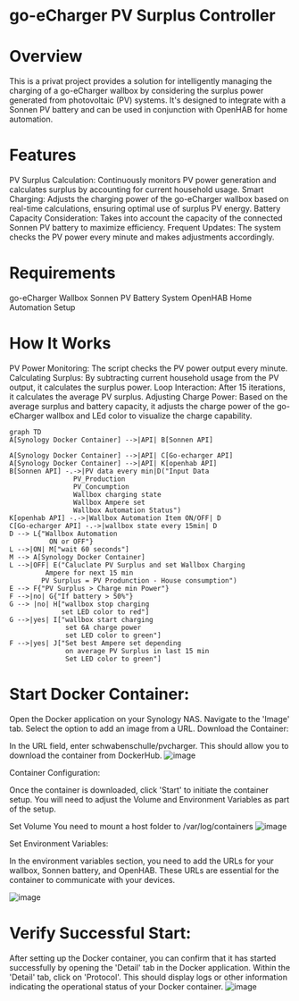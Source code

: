 # go-eCharger PV Surplus Controller
# Overview
This is a privat project provides a solution for intelligently managing the charging of a go-eCharger wallbox by considering the surplus power generated from photovoltaic (PV) systems. It's designed to integrate with a Sonnen PV battery and can be used in conjunction with OpenHAB for home automation.

# Features
PV Surplus Calculation: Continuously monitors PV power generation and calculates surplus by accounting for current household usage.
Smart Charging: Adjusts the charging power of the go-eCharger wallbox based on real-time calculations, ensuring optimal use of surplus PV energy.
Battery Capacity Consideration: Takes into account the capacity of the connected Sonnen PV battery to maximize efficiency.
Frequent Updates: The system checks the PV power every minute and makes adjustments accordingly.

# Requirements
go-eCharger Wallbox
Sonnen PV Battery System
OpenHAB Home Automation Setup

# How It Works
PV Power Monitoring: The script checks the PV power output every minute.
Calculating Surplus: By subtracting current household usage from the PV output, it calculates the surplus power.
Loop Interaction: After 15 iterations, it calculates the average PV surplus.
Adjusting Charge Power: Based on the average surplus and battery capacity, it adjusts the charge power of the go-eCharger wallbox and LEd color to visualize the charge capability.

```mermaid
graph TD
A[Synology Docker Container] -->|API| B[Sonnen API]

A[Synology Docker Container] -->|API| C[Go-echarger API]
A[Synology Docker Container] -->|API| K[openhab API]
B[Sonnen API] -.->|PV data every min|D("Input Data
                PV_Production
                PV_Concumption
                Wallbox charging state
                Wallbox Ampere set
                Wallbox Automation Status")
K[openhab API] -.->|Wallbox Automation Item ON/OFF| D
C[Go-echarger API] -.->|wallbox state every 15min| D
D --> L{"Wallbox Automation
          ON or OFF"}
L -->|ON| M["wait 60 seconds"]
M --> A[Synology Docker Container]
L -->|OFF| E("Caluclate PV Surplus and set Wallbox Charging
         Ampere for next 15 min
        PV Surplus = PV Produnction - House consumption")
E --> F{"PV Surplus > Charge min Power"}
F -->|no| G{"If battery > 50%"}
G --> |no| H["wallbox stop charging
             set LED color to red"]
G -->|yes| I["wallbox start charging
              set 6A charge power
              set LED color to green"]
F -->|yes| J["Set best Ampere set depending
              on average PV Surplus in last 15 min
              Set LED color to green"]

```

# Start Docker Container:

Open the Docker application on your Synology NAS.
Navigate to the 'Image' tab.
Select the option to add an image from a URL.
Download the Container:

In the URL field, enter schwabenschulle/pvcharger. This should allow you to download the container from DockerHub.
![image](https://github.com/schwabenschulle/pvcharger/assets/39119520/32153408-c761-4283-8d62-6560d4f8e6c7)

Container Configuration:

Once the container is downloaded, click 'Start' to initiate the container setup.
You will need to adjust the Volume and Environment Variables as part of the setup.

Set Volume
You need to mount a host folder to /var/log/containers
![image](https://github.com/schwabenschulle/pvcharger/assets/39119520/5bf8ec5b-cce4-4295-87b3-d4d724307e6e)

Set Environment Variables:

In the environment variables section, you need to add the URLs for your wallbox, Sonnen battery, and OpenHAB. These URLs are essential for the container to communicate with your devices.

![image](https://github.com/schwabenschulle/pvcharger/assets/39119520/88d51371-a605-4d9a-b63f-3ce73ae18309)

# Verify Successful Start:
After setting up the Docker container, you can confirm that it has started successfully by opening the 'Detail' tab in the Docker application.
Within the 'Detail' tab, click on 'Protocol'. This should display logs or other information indicating the operational status of your Docker container.
![image](https://github.com/schwabenschulle/pvcharger/assets/39119520/421cd49c-0b5c-479a-a1f9-dcf1f0da21cf)
